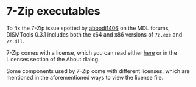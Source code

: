 # 7-Zip executables

To fix the 7-Zip issue spotted by [abbodi1406](https://github.com/abbodi1406/) on the MDL forums, DISMTools 0.3.1 includes both the x64 and x86 versions of `7z.exe` and `7z.dll`.

7-Zip comes with a license, which you can read either [here](https://7-zip.org/license.txt) or in the Licenses section of the About dialog.

Some components used by 7-Zip come with different licenses, which are mentioned in the aforementioned ways to view the license file.
